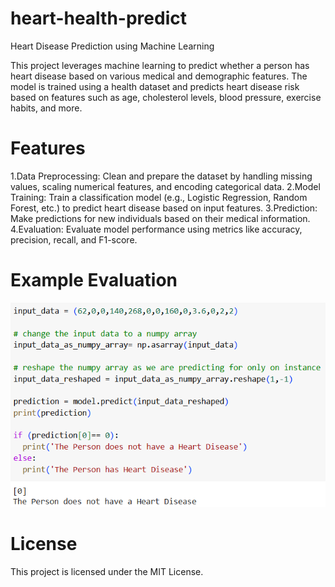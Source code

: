 # heart-health-predict
Heart Disease Prediction using Machine Learning

This project leverages machine learning to predict whether a person has heart disease based on various medical and demographic features. The model is trained using a health dataset and predicts heart disease risk based on features such as age, cholesterol levels, blood pressure, exercise habits, and more.

# Features
1.Data Preprocessing: Clean and prepare the dataset by handling missing values, scaling numerical features, and encoding categorical data.
2.Model Training: Train a classification model (e.g., Logistic Regression, Random Forest, etc.) to predict heart disease based on input features.
3.Prediction: Make predictions for new individuals based on their medical information.
4.Evaluation: Evaluate model performance using metrics like accuracy, precision, recall, and F1-score.


# Example Evaluation

![Example Evaluation](Evaluation.png)

# License
This project is licensed under the MIT License.

